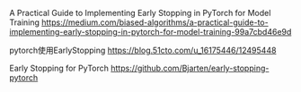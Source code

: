 

A Practical Guide to Implementing Early Stopping in PyTorch for Model Training
https://medium.com/biased-algorithms/a-practical-guide-to-implementing-early-stopping-in-pytorch-for-model-training-99a7cbd46e9d

pytorch使用EarlyStopping
https://blog.51cto.com/u_16175446/12495448

Early Stopping for PyTorch
https://github.com/Bjarten/early-stopping-pytorch
